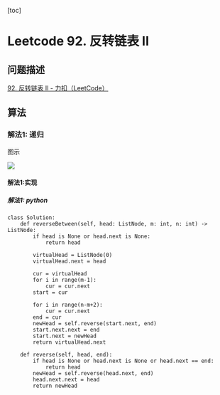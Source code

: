 [toc]

# Leetcode 92. 反转链表 II 

## 问题描述

[92. 反转链表 II - 力扣（LeetCode）](https://leetcode-cn.com/problems/reverse-linked-list-ii/)

## 算法

### 解法1: 递归

图示

![](https://gitee.com/EdwardElric_1683260718/picture_bed/raw/master/img/20200426182333.png)

#### 解法1:实现

##### 解法1: python

```
class Solution:
    def reverseBetween(self, head: ListNode, m: int, n: int) -> ListNode:
        if head is None or head.next is None: 
            return head

        virtualHead = ListNode(0)
        virtualHead.next = head

        cur = virtualHead
        for i in range(m-1):
            cur = cur.next
        start = cur
        
        for i in range(n-m+2):
            cur = cur.next
        end = cur
        newHead = self.reverse(start.next, end)
        start.next.next = end
        start.next = newHead
        return virtualHead.next
    
    def reverse(self, head, end):
        if head is None or head.next is None or head.next == end:
            return head
        newHead = self.reverse(head.next, end)
        head.next.next = head
        return newHead
```

